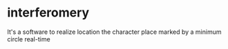# interferomery
It's a software to realize location the character place marked by a minimum circle real-time
